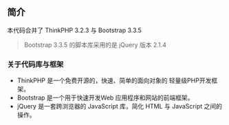 ﻿## 简介
本代码合并了 ThinkPHP 3.2.3 与 Bootstrap 3.3.5  
> Bootstrap 3.3.5 的脚本库采用的是 jQuery 版本 2.1.4 

### 关于代码库与框架
- ThinkPHP 是一个免费开源的，快速、简单的面向对象的 轻量级PHP开发框架。
- Bootstrap 是一个用于快速开发Web 应用程序和网站的前端框架。
- jQuery 是一套跨浏览器的 JavaScript 库，简化 HTML 与 JavaScript 之间的操作。